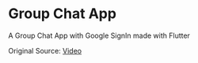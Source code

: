 # Group Chat App

A Group Chat App with Google SignIn made with Flutter

Original Source: [Video](https://youtu.be/M5eFIlXT8Rc)
